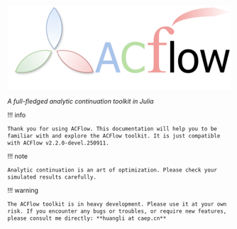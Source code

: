 ![logo.png](./assets/logo.png)

*A full-fledged analytic continuation toolkit in Julia*

!!! info

    Thank you for using ACFlow. This documentation will help you to be familiar with and explore the ACFlow toolkit. It is just compatible with ACFlow v2.2.0-devel.250911.

!!! note

    Analytic continuation is an art of optimization. Please check your simulated results carefully.

!!! warning

    The ACFlow toolkit is in heavy development. Please use it at your own risk. If you encounter any bugs or troubles, or require new features, please consult me directly: **huangli at caep.cn**

